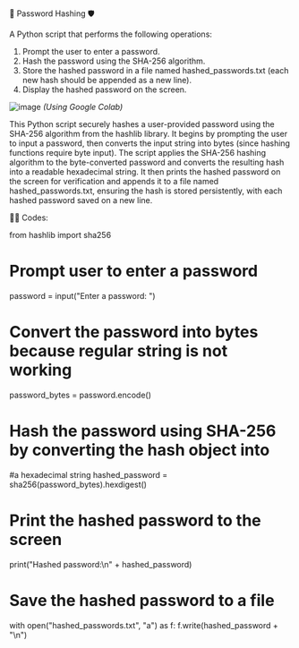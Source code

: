 🔐 Password Hashing 🛡️

A Python script that performs the following operations:
1. Prompt the user to enter a password.
2. Hash the password using the SHA-256 algorithm.
3. Store the hashed password in a file named hashed_passwords.txt (each new hash
should be appended as a new line).
4. Display the hashed password on the screen.

![image](https://github.com/user-attachments/assets/e96d8005-e3fd-4f2b-8696-66fefaef9353)
           <i> (Using Google Colab) </i>

This Python script securely hashes a user-provided password using the SHA-256
algorithm from the hashlib library. It begins by prompting the user to input a password,
then converts the input string into bytes (since hashing functions require byte input). The
script applies the SHA-256 hashing algorithm to the byte-converted password and
converts the resulting hash into a readable hexadecimal string. It then prints the hashed
password on the screen for verification and appends it to a file named
hashed_passwords.txt, ensuring the hash is stored persistently, with each hashed
password saved on a new line.

👨‍💻 Codes:

from hashlib import sha256

# Prompt user to enter a password
password = input("Enter a password: ")

# Convert the password into bytes because regular string is not working
password_bytes = password.encode()

# Hash the password using SHA-256 by converting the hash object into
#a hexadecimal string
hashed_password = sha256(password_bytes).hexdigest()

# Print the hashed password to the screen
print("Hashed password:\n" + hashed_password)

# Save the hashed password to a file
with open("hashed_passwords.txt", "a") as f:
    f.write(hashed_password + "\n")
    
